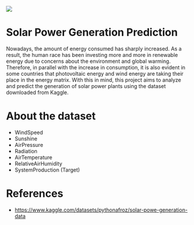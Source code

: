 ![](https://www.snexplores.org/wp-content/uploads/2020/10/1030_LL_solar_power-1028x579.jpg)
# Solar Power Generation Prediction
Nowadays, the amount of energy consumed has sharply increased. As a result, the human race has been investing more and more in renewable energy due to concerns about the environment and global warming. Therefore, in parallel with the increase in consumption, it is also evident in some countries that photovoltaic energy and wind energy are taking their place in the energy matrix. With this in mind, this project aims to analyze and predict the generation of solar power plants using the dataset downloaded from Kaggle.
 
# About the dataset
- WindSpeed
- Sunshine
- AirPressure
- Radiation
- AirTemperature
- RelativeAirHumidity
- SystemProduction (Target)

# References
- https://www.kaggle.com/datasets/pythonafroz/solar-powe-generation-data
